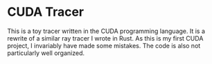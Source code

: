 # CUDA Tracer
This is a toy tracer written in the CUDA programming language. It is a rewrite of a similar ray tracer I wrote in Rust. As this is my first CUDA project, I invariably have made some mistakes. The code is also not particularly well organized.
